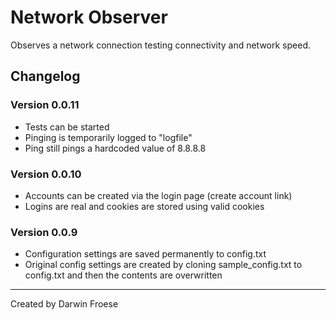 # Network Observer

Observes a network connection testing connectivity and network speed.

## Changelog
### Version 0.0.11
* Tests can be started
* Pinging is temporarily logged to "logfile"
* Ping still pings a hardcoded value of 8.8.8.8

### Version 0.0.10
* Accounts can be created via the login page (create account link)
* Logins are real and cookies are stored using valid cookies

### Version 0.0.9
* Configuration settings are saved permanently to config.txt
* Original config settings are created by cloning sample_config.txt to config.txt and then the contents are overwritten

***

Created by Darwin Froese
